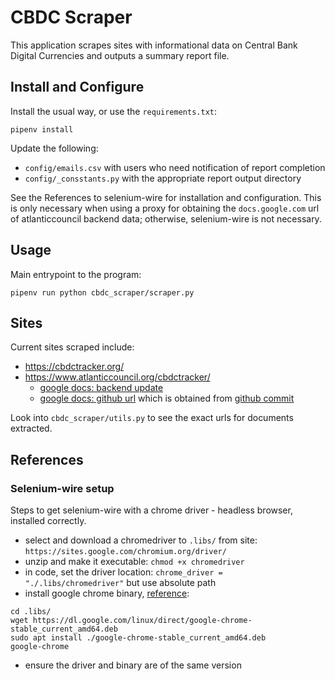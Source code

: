 # CBDC Scraper

This application scrapes sites with informational data on Central Bank Digital Currencies and outputs a summary report file.



## Install and Configure

Install the usual way, or use the `requirements.txt`:

```
pipenv install
```

Update the following:
* `config/emails.csv` with users who need notification of report completion
* `config/_consstants.py` with the appropriate report output directory

See the References to selenium-wire for installation and configuration.  This is only necessary when using a proxy for obtaining the `docs.google.com` url of atlanticcouncil backend data; otherwise, selenium-wire is not necessary.



## Usage

Main entrypoint to the program:

```
pipenv run python cbdc_scraper/scraper.py
```


## Sites

Current sites scraped include:

* https://cbdctracker.org/
* https://www.atlanticcouncil.org/cbdctracker/
  - [google docs: backend update](https://docs.google.com/spreadsheets/d/e/2PACX-1vQh27kpYjCRmNoWa4FEpWqLSxLLaqK_hlgqP6wGQLp8Pum7guAYS6i0qt6wIRAPvb5Up6-6wvmTN05s/pub?gid=0&single=true&output=csv)
  - [google docs: github url](https://docs.google.com/spreadsheets/d/e/2PACX-1vRvC1JtWY8a2W4b8DLPfnfb9rmhuHBmWO22TvSXXpk25CZTBU9_8f6YtxM9rmBK2YajII5ltDE6ynGZ/pub?gid=0&single=true&output=csv) which is obtained from [github commit](https://github.com/GeoEcon/cbdc-tracker-svelte/commit/440f83936facad3602c36519b6f1390025e836e8)

Look into `cbdc_scraper/utils.py` to see the exact urls for documents extracted.



## References

### Selenium-wire setup

Steps to get selenium-wire with a chrome driver - headless browser, installed correctly.

* select and download a chromedriver to `.libs/` from site: `https://sites.google.com/chromium.org/driver/`
* unzip and make it executable: `chmod +x chromedriver`
* in code, set the driver location: `chrome_driver = "./.libs/chromedriver"` but use absolute path
* install google chrome binary, [reference](https://linuxize.com/post/how-to-install-google-chrome-web-browser-on-debian-10/):
```
cd .libs/
wget https://dl.google.com/linux/direct/google-chrome-stable_current_amd64.deb
sudo apt install ./google-chrome-stable_current_amd64.deb
google-chrome
```
* ensure the driver and binary are of the same version